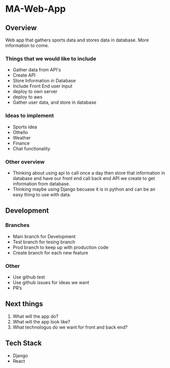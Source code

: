 # **MA-Web-App**

## **Overview**

Web app that gathers sports data and stores data in database. More information to come.

### Things that we would like to include

- Gather data from API's
- Create API
- Store Information in Database
- Include Front End user input
- deploy to own server
- deploy to aws
- Gather user data, and store in database

### Ideas to implement

- Sports idea
- Othello
- Weather
- Finance
- Chat functionality

### Other overview

- Thinking about using api to call once a day then store that information in database and have our front end call back end API we create to get information from database.
- Thinking maybe using Django becuase it is in python and can be an easy thing to use with data.

## **Development**

### Branches

- Main branch for Development
- Test branch for tesing branch
- Prod branch to keep up with production code
- Create branch for each new feature

### Other

- Use github test
- Use github issues for ideas we want
- PR’s

## **Next things**

1. What will the app do?
2. What will the app look like?
3. What technologus do we want for front and back end?

## **Tech Stack**

- Django
- React


